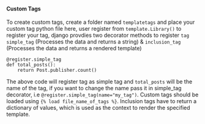 #### Custom Tags
To create custom tags, create a folder named `templatetags` and place your custom tag python file here, user register from `template.Library()` 
to register your tag, django provdies two decorator methods to register `tag simple_tag` (Processes the data and returns a string)
& `inclusion_tag` (Processes the data and returns a rendered template)
```shell
@register.simple_tag
def total_posts():
    return Post.publisher.count()
```
The above code will register tag as simple tag and `total_posts` will be the name of the tag, if you want to change the name pass it 
in simple_tag decorator, i.e `@register.simple_tag(name="my_tag")`. Custom tags should be loaded using `{% load file_name_of_tags %}`.
Inclusion tags have to return a dictionary of values, which is used as the context to render the specified template.